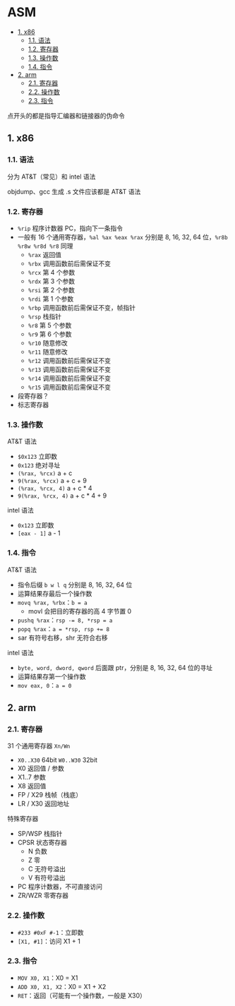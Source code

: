 # ASM

- [1. x86](#1-x86)
  - [1.1. 语法](#11-语法)
  - [1.2. 寄存器](#12-寄存器)
  - [1.3. 操作数](#13-操作数)
  - [1.4. 指令](#14-指令)
- [2. arm](#2-arm)
  - [2.1. 寄存器](#21-寄存器)
  - [2.2. 操作数](#22-操作数)
  - [2.3. 指令](#23-指令)

点开头的都是指导汇编器和链接器的伪命令

## 1. x86

### 1.1. 语法

分为 AT&T（常见）和 intel 语法

objdump、gcc 生成 .s 文件应该都是 AT&T 语法

### 1.2. 寄存器

- `%rip` 程序计数器 PC，指向下一条指令
- 一般有 16 个通用寄存器，`%al %ax %eax %rax` 分别是 8, 16, 32, 64 位，`%r8b %r8w %r8d %r8` 同理
  - `%rax` 返回值
  - `%rbx` 调用函数前后需保证不变
  - `%rcx` 第 4 个参数
  - `%rdx` 第 3 个参数
  - `%rsi` 第 2 个参数
  - `%rdi` 第 1 个参数
  - `%rbp` 调用函数前后需保证不变，帧指针
  - `%rsp` 栈指针
  - `%r8` 第 5 个参数
  - `%r9` 第 6 个参数
  - `%r10` 随意修改
  - `%r11` 随意修改
  - `%r12` 调用函数前后需保证不变
  - `%r13` 调用函数前后需保证不变
  - `%r14` 调用函数前后需保证不变
  - `%r15` 调用函数前后需保证不变
- 段寄存器？
- 标志寄存器

### 1.3. 操作数

AT&T 语法

- `$0x123` 立即数
- `0x123` 绝对寻址
- `(%rax, %rcx)` a + c
- `9(%rax, %rcx)` a + c + 9
- `(%rax, %rcx, 4)` a + c * 4
- `9(%rax, %rcx, 4)` a + c * 4 + 9

intel 语法

- `0x123` 立即数
- `[eax - 1]` a - 1

### 1.4. 指令

AT&T 语法

- 指令后缀 `b w l q` 分别是 8, 16, 32, 64 位
- 运算结果存最后一个操作数
- `movq %rax, %rbx`：`b = a`
  - movl 会把目的寄存器的高 4 字节置 0
- `pushq %rax`：`rsp -= 8, *rsp = a`
- `popq %rax`：`a = *rsp, rsp += 8`
- sar 有符号右移，shr 无符合右移

intel 语法

- `byte, word, dword, qword` 后面跟 ptr，分别是 8, 16, 32, 64 位的寻址
- 运算结果存第一个操作数
- `mov eax, 0`：`a = 0`

## 2. arm

### 2.1. 寄存器

31 个通用寄存器 `Xn/Wn`

- `X0..X30` 64bit `W0..W30` 32bit
- X0 返回值 / 参数
- X1..7 参数
- X8 返回值
- FP / X29 栈帧（栈底）
- LR / X30 返回地址

特殊寄存器

- SP/WSP 栈指针
- CPSR 状态寄存器
  - N 负数
  - Z 零
  - C 无符号溢出
  - V 有符号溢出
- PC 程序计数器，不可直接访问
- ZR/WZR 零寄存器

### 2.2. 操作数

- `#233 #0xF #-1`：立即数
- `[X1, #1]`：访问 X1 + 1

### 2.3. 指令

- `MOV X0, X1`：X0 = X1
- `ADD X0, X1, X2`：X0 = X1 + X2
- `RET`：返回（可能有一个操作数，一般是 X30）
